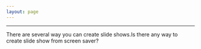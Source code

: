 ```yaml
---
layout: page
---
```


----
There are several way you can create slide shows.Is there any way to create slide show from screen saver?
